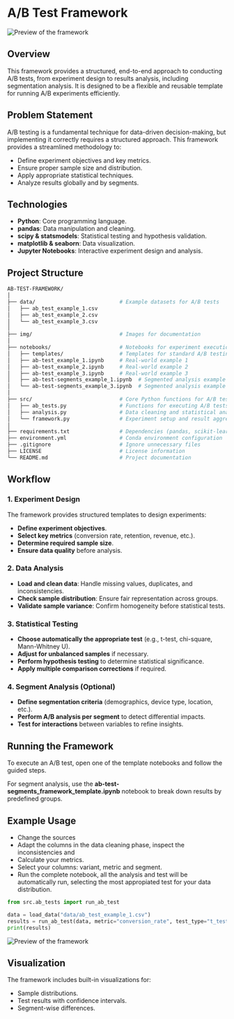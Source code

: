 # A/B Test Framework

![Preview of the framework](img/statistical_testing.png)

## Overview
This framework provides a structured, end-to-end approach to conducting A/B tests, from experiment design to results analysis, including segmentation analysis. It is designed to be a flexible and reusable template for running A/B experiments efficiently.

## Problem Statement
A/B testing is a fundamental technique for data-driven decision-making, but implementing it correctly requires a structured approach. This framework provides a streamlined methodology to:
- Define experiment objectives and key metrics.
- Ensure proper sample size and distribution.
- Apply appropriate statistical techniques.
- Analyze results globally and by segments.

## Technologies
- **Python**: Core programming language.
- **pandas**: Data manipulation and cleaning.
- **scipy & statsmodels**: Statistical testing and hypothesis validation.
- **matplotlib & seaborn**: Data visualization.
- **Jupyter Notebooks**: Interactive experiment design and analysis.

## Project Structure

```bash
AB-TEST-FRAMEWORK/
│
├── data/                           # Example datasets for A/B tests
│   ├── ab_test_example_1.csv
│   ├── ab_test_example_2.csv
│   └── ab_test_example_3.csv
│
├── img/                            # Images for documentation
│
├── notebooks/                      # Notebooks for experiment execution
│   ├── templates/                  # Templates for standard A/B testing workflows
│   ├── ab-test_example_1.ipynb     # Real-world example 1
│   ├── ab-test_example_2.ipynb     # Real-world example 2
│   ├── ab-test_example_3.ipynb     # Real-world example 3
│   ├── ab-test-segments_example_1.ipynb  # Segmented analysis example 1
│   └── ab-test-segments_example_3.ipynb  # Segmented analysis example 3
│
├── src/                            # Core Python functions for A/B testing
│   ├── ab_tests.py                 # Functions for executing A/B tests
│   ├── analysis.py                 # Data cleaning and statistical analysis
│   └── framework.py                # Experiment setup and result aggregation
│
├── requirements.txt                # Dependencies (pandas, scikit-learn, scrapy, etc.)
├── environment.yml                 # Conda environment configuration
├── .gitignore                      # Ignore unnecessary files
├── LICENSE                         # License information
└── README.md                       # Project documentation
```

## Workflow
### 1. Experiment Design
The framework provides structured templates to design experiments:
- **Define experiment objectives**.
- **Select key metrics** (conversion rate, retention, revenue, etc.).
- **Determine required sample size**.
- **Ensure data quality** before analysis.

### 2. Data Analysis
- **Load and clean data**: Handle missing values, duplicates, and inconsistencies.
- **Check sample distribution**: Ensure fair representation across groups.
- **Validate sample variance**: Confirm homogeneity before statistical tests.

### 3. Statistical Testing
- **Choose automatically the appropriate test** (e.g., t-test, chi-square, Mann-Whitney U).
- **Adjust for unbalanced samples** if necessary.
- **Perform hypothesis testing** to determine statistical significance.
- **Apply multiple comparison corrections** if required.

### 4. Segment Analysis (Optional)
- **Define segmentation criteria** (demographics, device type, location, etc.).
- **Perform A/B analysis per segment** to detect differential impacts.
- **Test for interactions** between variables to refine insights.

## Running the Framework
To execute an A/B test, open one of the template notebooks and follow the guided steps.

For segment analysis, use the **ab-test-segments_framework_template.ipynb** notebook to break down results by predefined groups.

## Example Usage
- Change the sources
- Adapt the columns in the data cleaning phase, inspect the inconsistencies and 
- Calculate your metrics.
- Select your columns: variant, metric and segment.
- Run the complete notebook, all the analysis and test will be automatically run, selecting the most appropiated test for your data distribution.

```python
from src.ab_tests import run_ab_test

data = load_data("data/ab_test_example_1.csv")
results = run_ab_test(data, metric="conversion_rate", test_type="t_test")
print(results)
```

![Preview of the framework](img/samples.png)

## Visualization
The framework includes built-in visualizations for:
- Sample distributions.
- Test results with confidence intervals.
- Segment-wise differences.
